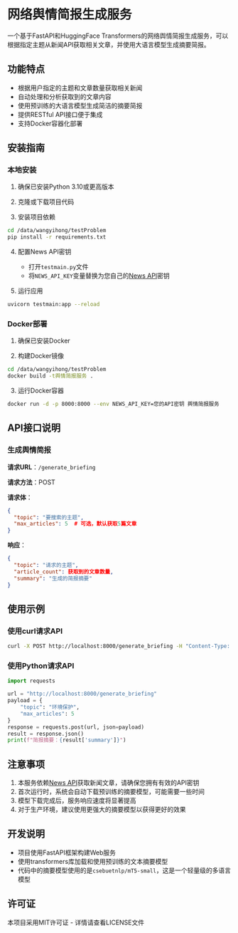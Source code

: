 # 网络舆情简报生成服务

一个基于FastAPI和HuggingFace Transformers的网络舆情简报生成服务，可以根据指定主题从新闻API获取相关文章，并使用大语言模型生成摘要简报。

## 功能特点

- 根据用户指定的主题和文章数量获取相关新闻
- 自动处理和分析获取到的文章内容
- 使用预训练的大语言模型生成简洁的摘要简报
- 提供RESTful API接口便于集成
- 支持Docker容器化部署

## 安装指南

### 本地安装

1. 确保已安装Python 3.10或更高版本

2. 克隆或下载项目代码

3. 安装项目依赖
```bash
cd /data/wangyihong/testProblem
pip install -r requirements.txt
```

4. 配置News API密钥
   - 打开`testmain.py`文件
   - 将`NEWS_API_KEY`变量替换为您自己的[News API](https://newsapi.org/)密钥

5. 运行应用
```bash
uvicorn testmain:app --reload
```

### Docker部署

1. 确保已安装Docker

2. 构建Docker镜像
```bash
cd /data/wangyihong/testProblem
docker build -t舆情简报服务 .
```

3. 运行Docker容器
```bash
docker run -d -p 8000:8000 --env NEWS_API_KEY=您的API密钥 舆情简报服务
```

## API接口说明

### 生成舆情简报

**请求URL**：`/generate_briefing`

**请求方法**：POST

**请求体**：
```json
{
  "topic": "要搜索的主题",
  "max_articles": 5  # 可选，默认获取5篇文章
}
```

**响应**：
```json
{
  "topic": "请求的主题",
  "article_count": 获取到的文章数量,
  "summary": "生成的简报摘要"
}
```

## 使用示例

### 使用curl请求API

```bash
curl -X POST http://localhost:8000/generate_briefing -H "Content-Type: application/json" -d '{"topic": "人工智能", "max_articles": 3}'
```

### 使用Python请求API

```python
import requests

url = "http://localhost:8000/generate_briefing"
payload = {
    "topic": "环境保护",
    "max_articles": 5
}
response = requests.post(url, json=payload)
result = response.json()
print(f"简报摘要：{result['summary']}")
```

## 注意事项

1. 本服务依赖[News API](https://newsapi.org/)获取新闻文章，请确保您拥有有效的API密钥
2. 首次运行时，系统会自动下载预训练的摘要模型，可能需要一些时间
3. 模型下载完成后，服务响应速度将显著提高
4. 对于生产环境，建议使用更强大的摘要模型以获得更好的效果

## 开发说明

- 项目使用FastAPI框架构建Web服务
- 使用transformers库加载和使用预训练的文本摘要模型
- 代码中的摘要模型使用的是`csebuetnlp/mT5-small`，这是一个轻量级的多语言模型

## 许可证

本项目采用MIT许可证 - 详情请查看LICENSE文件